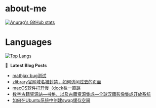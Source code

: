 # about-me
[![Anurag's GitHub stats](https://github-readme-stats.vercel.app/api?username=whitewatercn)](https://github.com/anuraghazra/github-readme-stats)

# Languages
[![Top Langs](https://github-readme-stats.vercel.app/api/top-langs/?username=whitewatercn)](https://github.com/anuraghazra/github-readme-stats)

📕 &nbsp;**Latest Blog Posts**
<!-- BLOG-POST-LIST:START -->
- [mathjax bug测试](https://forum.beginner.center/t/topic/1109/1)
- [zlibrary官网域名被封禁，如何访问过去的页面](https://forum.beginner.center/t/topic/1106/1)
- [macOS软件打开慢（dock栏一直跳](https://forum.beginner.center/t/topic/1100/1)
- [数字古籍资源站—书格，以及古籍资源集成—全球汉籍影像集成开放系统](https://forum.beginner.center/t/topic/1094/1)
- [如何在Ubuntu系统中创建swap缓存空间](https://forum.beginner.center/t/topic/1080/1)
<!-- BLOG-POST-LIST:END -->
